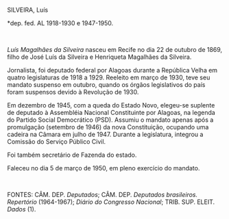 SILVEIRA, Luís

\*dep. fed. AL 1918-1930 e 1947-1950.

 

*Luís Magalhães da Silveira* nasceu em Recife no dia 22 de outubro de
1869, filho de José Luís da Silveira e Henriqueta Magalhães da Silveira.

Jornalista, foi deputado federal por Alagoas durante a República Velha
em quatro legislaturas de 1918 a 1929. Reeleito em março de 1930, teve
seu mandato suspenso em outubro, quando os órgãos legislativos do país
foram suspensos devido à Revolução de 1930.

Em dezembro de 1945, com a queda do Estado Novo, elegeu-se suplente de
deputado à Assembléia Nacional Constituinte por Alagoas, na legenda do
Partido Social Democrático (PSD). Assumiu o mandato apenas após a
promulgação (setembro de 1946) da nova Constituição, ocupando uma
cadeira na Câmara em julho de 1947. Durante a legislatura, integrou a
Comissão do Serviço Público Civil.

Foi também secretário de Fazenda do estado.

Faleceu no dia 5 de março de 1950, em pleno exercício do mandato.

 

FONTES: CÂM. DEP. *Deputados*; CÂM. DEP. *Deputados brasileiros.
Repertório* (1964-1967); *Diário do Congresso Nacional*; TRIB. SUP.
ELEIT. *Dados* (1).

 
